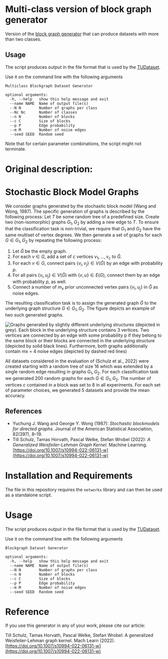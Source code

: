 # Multi-class version of block graph generator
Version of the [block graph generator](https://github.com/mlai-bonn/BlockGraphGenerator) that can produce datasets with more than two classes.

## Usage

The script produces output in the file format that is used by the [TUDataset](https://chrsmrrs.github.io/datasets/).

Use it on the command line with the following arguments

	Multiclass Blockgraph Dataset Generator

	optional arguments:
	  -h, --help   show this help message and exit
	  --name NAME  Name of output file(s)
	  --N N        Number of graphs per class
	  --Nc Nc      Number of classes
	  --n N        Number of blocks
	  --c C        Size of blocks
	  --p P        Edge probability
	  --m M        Number of noise edges
	  --seed SEED  Random seed

Note that for certain parameter combinations, the script might not terminate.

# Original description:
# Stochastic Block Model Graphs

We consider graphs generated by the stochastic block model (Wang and Wong, 1987). 
The specific generation of graphs is described by the following process:
Let $T$ be some random tree of a predefined size.
Create two (non-isomorphic) graphs $G_1,G_2$ by adding a new edge to $T$.
To ensure that the classification task is non-trivial, we require that $G_1$ and $G_2$ have the same multiset of vertex degrees.
We then generate a set of graphs for each $G \in G_1,G_2$ by repeating the following process:

1. Let $\widehat{G}$ be the empty graph.
1. For each $v \in G$, add a set of $c$ vertices $v_1,...,v_c$ to $\widehat{G}$.
2. For each $v \in G$, connect pairs $\{v_i,v_j\} \in V(\widehat{G})$ by an edge with probability $p$.
3. For all pairs $\{v_i,u_j\} \in V(\widehat{G})$ with $\{v,u\} \in E(G)$, connect them by an edge with probability $p$, as well.
4. Connect a number of $m_x$ prior unconnected vertex pairs $\{v_i,u_j\}$ in $\widehat{G}$ as noise edges. 

The resulting classification task is to assign the generated graph $\widehat{G}$ to the underlying graph structure $G \in G_1,G_2$. 
The figure depicts an example of two such generated graphs.  

![Graphs generated by slightly different underlying structures (depicted in grey). Each block in the
underlying structure contains 3 vertices. Two vertices are connected by an edge with some probability p if
they belong to the same block or their blocks are connected in the underlying structure (depicted by solid
black lines). Furthermore, both graphs additionally contain mx = 4 noise edges (depicted by dashed red
lines)](blockgraphs.png)

All datasets considered in the evaluation of (Schulz et al., 2022) were created starting with a random tree of size $16$ which was extended by a single random edge resulting in graphs $G_1,G_2$.
For each classification task we generated $200$ random graphs for each $G \in G_1,G_2$. 
The number of vertices $c$ contained in a block was set to $8$ in all experiments. 
For each set of parameter choices, we generated $5$ datasets and provide the mean accuracy. 



## References

- Yuchung J. Wang  and  George Y. Wong (1987): *Stochastic blockmodels for directed graphs.* Journal of the American Statistical Association, 82(397), 8–19.
- Till Schulz, Tamas Horvath, Pascal Welke, Stefan Wrobel (2022): *A Generalized Weisfeiler-Lehman Graph Kernel.* Machine Learning. [https://doi.org/10.1007/s10994-022-06131-w](https://doi.org/10.1007/s10994-022-06131-w)

# Installation and Requirements

The file in this repository requires the `networkx` library and can then be used as a standalone script.

# Usage

The script produces output in the file format that is used by the [TUDataset](https://chrsmrrs.github.io/datasets/).

Use it on the command line with the following arguments

	Blockgraph Dataset Generator

	optional arguments:
	  -h, --help   show this help message and exit
	  --name NAME  Name of output file(s)
	  --N N        Number of graphs per class
	  --n N        Number of blocks
	  --c C        Size of blocks
	  --p P        Edge probability
	  --m M        Number of noise edges
	  --seed SEED  Random seed



# Reference

If you use this generator in any of your work, please cite our article:

Till Schulz, Tamas Horvath, Pascal Welke, Stefan Wrobel:  A generalized Weisfeiler-Lehman graph kernel. Mach Learn (2022). [https://doi.org/10.1007/s10994-022-06131-w](https://doi.org/10.1007/s10994-022-06131-w)
